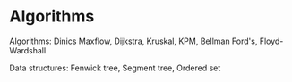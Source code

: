 # Algorithms
Algorithms:
Dinics Maxflow, Dijkstra, Kruskal, KPM, Bellman Ford's, Floyd-Wardshall

Data structures: Fenwick tree, Segment tree, Ordered set
